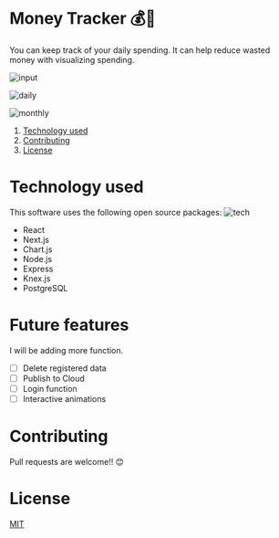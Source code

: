 # Money Tracker 💰🚚

You can keep track of your daily spending.
It can help reduce wasted money with visualizing spending.

![input](https://user-images.githubusercontent.com/5979966/71818392-27f43980-30cc-11ea-91cf-a736ec0b900b.gif)

![daily](https://user-images.githubusercontent.com/5979966/71818400-2d518400-30cc-11ea-99d4-5cdfd7f6f859.gif)

![monthly](https://user-images.githubusercontent.com/5979966/71818404-2fb3de00-30cc-11ea-9040-0f8ae15e2b10.gif)

1. [Technology used](#Technology%20used)
1. [Contributing](#Contributing)
1. [License](#License)

# Technology used

This software uses the following open source packages:
![tech](https://user-images.githubusercontent.com/5979966/71819301-d8633d00-30ce-11ea-91e3-8b36b3704f3a.png)

- React
- Next.js
- Chart.js
- Node.js
- Express
- Knex.js
- PostgreSQL

# Future features

I will be adding more function.

- [ ] Delete registered data
- [ ] Publish to Cloud
- [ ] Login function
- [ ] Interactive animations

# Contributing

Pull requests are welcome!! 😊

# License

[MIT](https://choosealicense.com/licenses/mit/)
